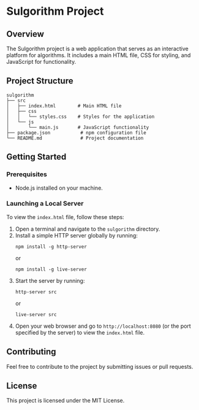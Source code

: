 # Sulgorithm Project

## Overview
The Sulgorithm project is a web application that serves as an interactive platform for algorithms. It includes a main HTML file, CSS for styling, and JavaScript for functionality.

## Project Structure
```
sulgorithm
├── src
│   ├── index.html        # Main HTML file
│   ├── css
│   │   └── styles.css    # Styles for the application
│   └── js
│       └── main.js       # JavaScript functionality
├── package.json           # npm configuration file
└── README.md              # Project documentation
```

## Getting Started

### Prerequisites
- Node.js installed on your machine.

### Launching a Local Server
To view the `index.html` file, follow these steps:

1. Open a terminal and navigate to the `sulgorithm` directory.
2. Install a simple HTTP server globally by running:
   ```
   npm install -g http-server
   ```
   or
   ```
   npm install -g live-server
   ```
3. Start the server by running:
   ```
   http-server src
   ```
   or
   ```
   live-server src
   ```
4. Open your web browser and go to `http://localhost:8080` (or the port specified by the server) to view the `index.html` file.

## Contributing
Feel free to contribute to the project by submitting issues or pull requests.

## License
This project is licensed under the MIT License.